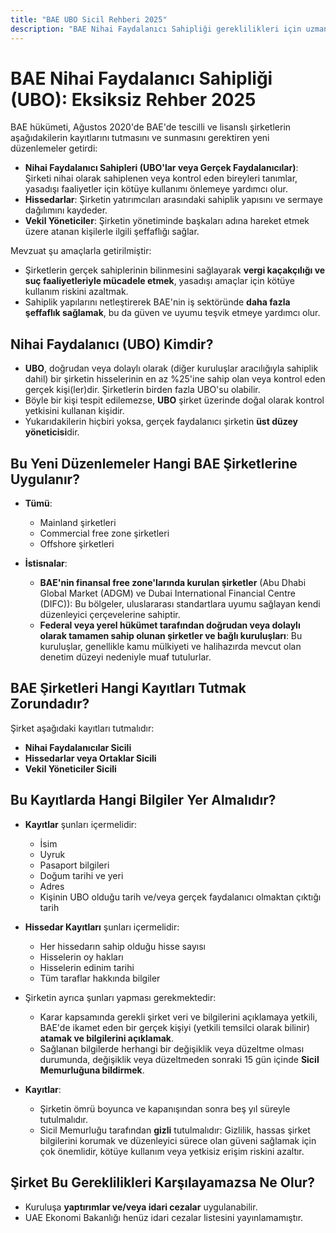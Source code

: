 ```yaml
---
title: "BAE UBO Sicil Rehberi 2025"
description: "BAE Nihai Faydalanıcı Sahipliği gereklilikleri için uzman rehberi. Düzenlemeler, uyum ve raporlama yükümlülükleri hakkında eksiksiz genel bakış."
---
```


# BAE Nihai Faydalanıcı Sahipliği (UBO): Eksiksiz Rehber 2025

BAE hükümeti, Ağustos 2020'de BAE'de tescilli ve lisanslı şirketlerin aşağıdakilerin kayıtlarını tutmasını ve sunmasını gerektiren yeni düzenlemeler getirdi:

- **Nihai Faydalanıcı Sahipleri (UBO'lar veya Gerçek Faydalanıcılar)**: Şirketi nihai olarak sahiplenen veya kontrol eden bireyleri tanımlar, yasadışı faaliyetler için kötüye kullanımı önlemeye yardımcı olur.
- **Hissedarlar**: Şirketin yatırımcıları arasındaki sahiplik yapısını ve sermaye dağılımını kaydeder.
- **Vekil Yöneticiler**: Şirketin yönetiminde başkaları adına hareket etmek üzere atanan kişilerle ilgili şeffaflığı sağlar.

Mevzuat şu amaçlarla getirilmiştir:

- Şirketlerin gerçek sahiplerinin bilinmesini sağlayarak **vergi kaçakçılığı ve suç faaliyetleriyle mücadele etmek**, yasadışı amaçlar için kötüye kullanım riskini azaltmak.
- Sahiplik yapılarını netleştirerek BAE'nin iş sektöründe **daha fazla şeffaflık sağlamak**, bu da güven ve uyumu teşvik etmeye yardımcı olur.

## Nihai Faydalanıcı (UBO) Kimdir?

- **UBO**, doğrudan veya dolaylı olarak (diğer kuruluşlar aracılığıyla sahiplik dahil) bir şirketin hisselerinin en az %25'ine sahip olan veya kontrol eden gerçek kişi(ler)dir. Şirketlerin birden fazla UBO'su olabilir.
- Böyle bir kişi tespit edilemezse, **UBO** şirket üzerinde doğal olarak kontrol yetkisini kullanan kişidir.
- Yukarıdakilerin hiçbiri yoksa, gerçek faydalanıcı şirketin **üst düzey yöneticisi**dir.

## Bu Yeni Düzenlemeler Hangi BAE Şirketlerine Uygulanır?

- **Tümü**:

  - Mainland şirketleri
  - Commercial free zone şirketleri
  - Offshore şirketleri

- **İstisnalar**:
  - **BAE'nin finansal free zone'larında kurulan şirketler** (Abu Dhabi Global Market (ADGM) ve Dubai International Financial Centre (DIFC)): Bu bölgeler, uluslararası standartlara uyumu sağlayan kendi düzenleyici çerçevelerine sahiptir.
  - **Federal veya yerel hükümet tarafından doğrudan veya dolaylı olarak tamamen sahip olunan şirketler ve bağlı kuruluşları**: Bu kuruluşlar, genellikle kamu mülkiyeti ve halihazırda mevcut olan denetim düzeyi nedeniyle muaf tutulurlar.

## BAE Şirketleri Hangi Kayıtları Tutmak Zorundadır?

Şirket aşağıdaki kayıtları tutmalıdır:

- **Nihai Faydalanıcılar Sicili**
- **Hissedarlar veya Ortaklar Sicili**
- **Vekil Yöneticiler Sicili**

## Bu Kayıtlarda Hangi Bilgiler Yer Almalıdır?

- **Kayıtlar** şunları içermelidir:

  - İsim
  - Uyruk
  - Pasaport bilgileri
  - Doğum tarihi ve yeri
  - Adres
  - Kişinin UBO olduğu tarih ve/veya gerçek faydalanıcı olmaktan çıktığı tarih

- **Hissedar Kayıtları** şunları içermelidir:

  - Her hissedarın sahip olduğu hisse sayısı
  - Hisselerin oy hakları
  - Hisselerin edinim tarihi
  - Tüm taraflar hakkında bilgiler

- Şirketin ayrıca şunları yapması gerekmektedir:

  - Karar kapsamında gerekli şirket veri ve bilgilerini açıklamaya yetkili, BAE'de ikamet eden bir gerçek kişiyi (yetkili temsilci olarak bilinir) **atamak ve bilgilerini açıklamak**.
  - Sağlanan bilgilerde herhangi bir değişiklik veya düzeltme olması durumunda, değişiklik veya düzeltmeden sonraki 15 gün içinde **Sicil Memurluğuna bildirmek**.

- **Kayıtlar**:
  - Şirketin ömrü boyunca ve kapanışından sonra beş yıl süreyle tutulmalıdır.
  - Sicil Memurluğu tarafından **gizli** tutulmalıdır: Gizlilik, hassas şirket bilgilerini korumak ve düzenleyici sürece olan güveni sağlamak için çok önemlidir, kötüye kullanım veya yetkisiz erişim riskini azaltır.

## Şirket Bu Gereklilikleri Karşılayamazsa Ne Olur?

- Kuruluşa **yaptırımlar ve/veya idari cezalar** uygulanabilir.
- UAE Ekonomi Bakanlığı henüz idari cezalar listesini yayınlamamıştır.